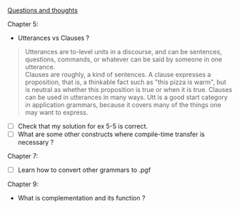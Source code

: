 <ins>Questions and thoughts</ins>

Chapter 5:
- Utterances vs Clauses ?  
> Utterances are to-level units in a discourse, and can be sentences, questions, commands, or whatever can be said by someone in one utterance.  
> Clauses are roughly, a kind of sentences. A clause expresses a proposition, that is, a thinkable fact such as "this pizza is warm", but is neutral as whether this proposition is true or when it is true.
> Clauses can be used in utterances in many ways.
> Utt is a good start category in application grammars, because it covers many of the things one may want to express.

- [ ] Check that my solution for ex 5-5 is correct.
- [ ] What are some other constructs where compile-time transfer is necessary ?

Chapter 7: 
- [ ] Learn how to convert other grammars to .pgf

Chapter 9:

- What is complementation and its function ?